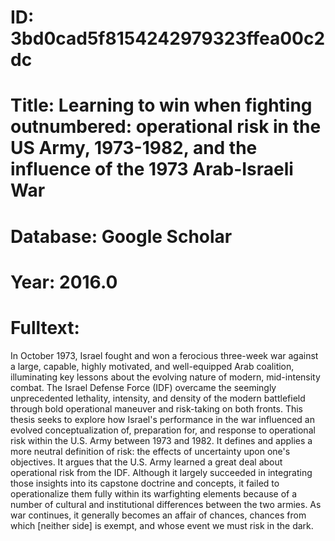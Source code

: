 # ID: 3bd0cad5f8154242979323ffea00c2dc
# Title: Learning to win when fighting outnumbered: operational risk in the US Army, 1973-1982, and the influence of the 1973 Arab-Israeli War
# Database: Google Scholar
# Year: 2016.0
# Fulltext:
In October 1973, Israel fought and won a ferocious three-week war against a large, capable, highly motivated, and well-equipped Arab coalition, illuminating key lessons about the evolving nature of modern, mid-intensity combat. The Israel Defense Force (IDF) overcame the seemingly unprecedented lethality, intensity, and density of the modern battlefield through bold operational maneuver and risk-taking on both fronts. This thesis seeks to explore how Israel's performance in the war influenced an evolved conceptualization of, preparation for, and response to operational risk within the U.S. Army between 1973 and 1982. It defines and applies a more neutral definition of risk: the effects of uncertainty upon one's objectives. It argues that the U.S. Army learned a great deal about operational risk from the IDF. Although it largely succeeded in integrating those insights into its capstone doctrine and concepts, it failed to operationalize them fully within its warfighting elements because of a number of cultural and institutional differences between the two armies.
As war continues, it generally becomes an affair of chances, chances from which [neither side] is exempt, and whose event we must risk in the dark.
